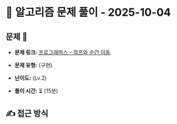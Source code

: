 # 📝 알고리즘 문제 풀이 - 2025-10-04

## 문제 📖

- **문제 링크:** [프로그래머스 - 점프와 순간 이동](https://school.programmers.co.kr/learn/courses/30/lessons/12980)

- **문제 유형:** (구현)

- **난이도:** (Lv.2)

- **풀이 시간:** ⏳ (15분)

## ✍ 접근 방식